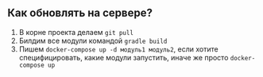 ## Как обновлять на сервере?
  1. В корне проекта делаем ```git pull```  
  2. Билдим все модули командой ```gradle build```  
  3. Пишем ```docker-compose up -d модуль1 модуль2```, если хотите специфицировать, какие модули запустить, иначе же просто ```docker-compose up```
